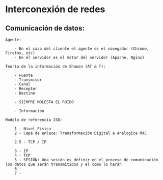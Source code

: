 # Interconexión de redes

## Comunicación de datos: 

	Agente:

		- En el caso del cliente el agente es el navegador (Chrome, Firefox, etc)
		- En el servidor es el motor del servidor (Apache, Nginx)

	Teoría de la información de Shanon (AT & T):

		- Fuente
		- Transmisor
		- Canal
		- Receptor
		- Destino

		- SIEMPRE MOLESTA EL RUIDO

		- Información 
		
	Modelo de referencia ISO:

		1 - Nivel Fisico
		2 - Capa de enlace: Transformación Digital a Analogica MAC

		2.5 - TCP / IP

		3 - IP
		4 - TCP
		5 - SESIÓN: Una sesión es definir en el proceso de comunicación los datos que serán transmitidos y el como lo harán
		6 - 
		7 - 


